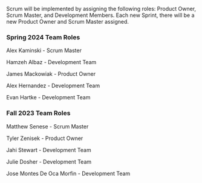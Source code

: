 Scrum will be implemented by assigning the following roles: Product Owner, Scrum Master, and Development Members. Each new Sprint, there will be a new Product Owner and Scrum Master assigned. 

### Spring 2024 Team Roles

Alex Kaminski - Scrum Master

Hamzeh Albaz - Development Team

James Mackowiak - Product Owner

Alex Hernandez - Development Team

Evan Hartke - Development Team

### Fall 2023 Team Roles

Matthew Senese - Scrum Master

Tyler Zenisek - Product Owner

Jahi Stewart - Development Team

Julie Dosher - Development Team

Jose Montes De Oca Morfin - Development Team
